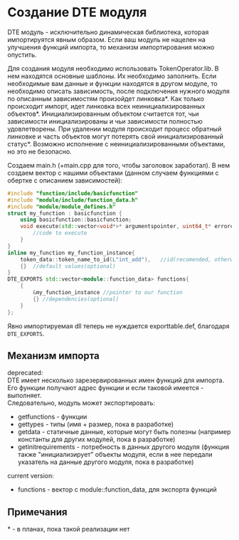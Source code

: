 # Создание DTE модуля
DTE модуль - исключительно динамическая библиотека, которая импортируятся явным образом.
Если ваш модуль не нацелен на улучшения функций импорта, то механизм импортирования можно опустить.

Для создания модуля необходимо использовать TokenOperator.lib.
В нем находятся основные шаблоны. Их необходимо заполнить.
Если необходимые вам данные и функции находятся в другом модуле, то необходимо описать зависимость, после подключения нужного модуля по описанным зависимостям произойдет линковка*.
Как только происходит импорт, идет линковка всех неинициализированных объектов*. Инициализированным объектом считается тот, чьи зависимости инициализированы и чьи зависимости полностью удовлетворены.
При удалении модуля происходит процесс обратный линковке и часть объектов могут потерять свой инициализированный статус*.
Возможно исполнение с неинициализированными объектами, но это не безопасно.

Создаем main.h (+main.cpp для того, чтобы заголовок заработал).
В нем создаем вектор с нашими объектами (данном случаем функциями с обертке с описанием зависимостей):
```cpp
#include "function/include/basicfunction"
#include "module/include/function_data.h"
#include "module/module_defines.h"
struct my_function : basicfunction {
	using basicfunction::basicfunction;
	void execute(std::vector<void*>* argumentspointer, uint64_t* errorcodepointer, bool forced, void* stream) {
		//code to execute
	}
}
inline my_function my_function_instance{
	token_data::token_name_to_id(L"int_add"),	//id(recomended, otherwise id will be 0, that will means that function won`t be used anywhere)
	{}	//default values(optional)
}
DTE_EXPORTS std::vector<module::function_data> functions{
	{
		&my_function_instance //pointer to our function
		{} //dependencies(optional)
	}
};
```

Явно импортируемая dll теперь не нуждается exporttable.def, благодаря `DTE_EXPORTS`.

## Механизм импорта
deprecated:  
DTE имеет несколько зарезервированных имен функций для импорта.  
Его функции получают адрес функции и если таковой имеется - выполняет.  
Следовательно, модуль может экспортировать:
- getfunctions - функции
- gettypes - типы (имя + размер, пока в разработке)
- getdata - статичные данные, которые могут быть полезны (например константы для других модулей, пока в разработке)
- getinitrequirements - потребность в данных другого модуля (функция также "инициализирует" объекты модуля, если в нее передали указатель на данные другого модуля, пока в разработке)  

current version:  
- functions - вектор с module::function_data, для экспорта функций

## Примечания
\* - в планах, пока такой реализации нет
